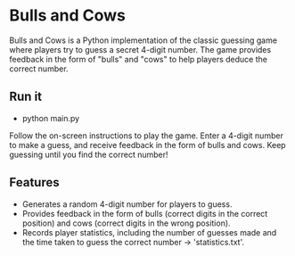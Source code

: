 # Bulls and Cows
Bulls and Cows is a Python implementation of the classic guessing game where players try to guess a secret 4-digit number. 
The game provides feedback in the form of "bulls" and "cows" to help players deduce the correct number.

## Run it

- python main.py

Follow the on-screen instructions to play the game. Enter a 4-digit number to make a guess, and receive feedback in the form of bulls and cows. 
Keep guessing until you find the correct number!

## Features 

- Generates a random 4-digit number for players to guess.
- Provides feedback in the form of bulls (correct digits in the correct position) and cows (correct digits in the wrong position).
- Records player statistics, including the number of guesses made and the time taken to guess the correct number -> 'statistics.txt'.
  
